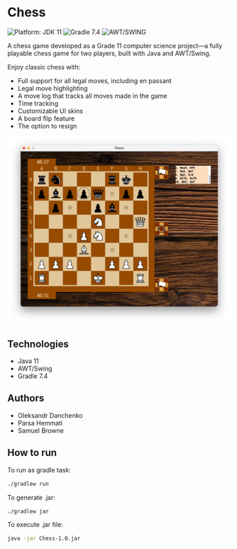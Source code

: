 # Chess

![Platform: JDK 11](https://img.shields.io/badge/Platform-JDK_11-green) ![Gradle 7.4](https://img.shields.io/badge/Gradle-7.4-green) ![AWT/SWING](https://img.shields.io/badge/UI-AWT%2FSwing-green
)

A chess game developed as a Grade 11 computer science project—a fully playable chess game for two players, built with Java and AWT/Swing.

Enjoy classic chess with:

* Full support for all legal moves, including en passant
* Legal move highlighting
* A move log that tracks all moves made in the game
* Time tracking
* Customizable UI skins
* A board flip feature
* The option to resign

![Game of Chess](media/game_example.png)

## Technologies
* Java 11
* AWT/Swing
* Gradle 7.4
## Authors
* Oleksandr Danchenko
* Parsa Hemmati
* Samuel Browne

## How to run
To run as gradle task:
```bash
./gradlew run
```
To generate .jar:
```bash
./gradlew jar
```
To execute .jar file:
```bash
java -jar Chess-1.0.jar
```